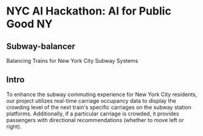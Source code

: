 # NYC AI Hackathon: AI for Public Good NY

## Subway-balancer
Balancing Trains for New York City Subway Systems


## Intro

To enhance the subway commuting experience for New York City residents, our project utilizes real-time carriage occupancy data to display the crowding level of the next train's specific carriages on the subway station platforms. Additionally, if a particular carriage is crowded, it provides passengers with directional recommendations (whether to move left or right).

